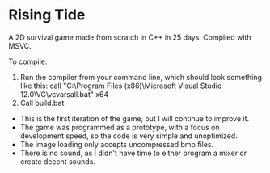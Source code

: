 # Rising Tide
A 2D survival game made from scratch in C++ in 25 days.
Compiled with MSVC.

To compile:
1. Run the compiler from your command line, which should look something like this:
   call "C:\Program Files (x86)\Microsoft Visual Studio 12.0\VC\vcvarsall.bat" x64
2. Call build.bat


- This is the first iteration of the game, but I will continue to improve it.
- The game was programmed as a prototype, with a focus on development speed, so the code is very simple and unoptimized.
- The image loading only accepts uncompressed bmp files.
- There is no sound, as I didn't have time to either program a mixer or create decent sounds.

